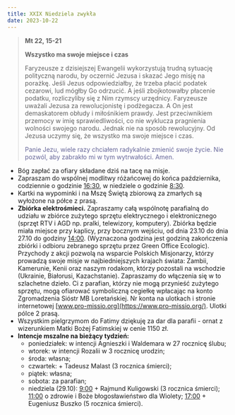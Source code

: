 ```yaml
---
title: XXIX Niedziela zwykła
date: 2023-10-22
---
```


> **Mt 22, 15-21**
>
> **Wszystko ma swoje miejsce i czas**
>
> Faryzeusze z dzisiejszej Ewangelii wykorzystują trudną sytuację polityczną narodu, by oczernić Jezusa i skazać Jego misję na porażkę. Jeśli Jezus odpowiedziałby, że trzeba płacić podatek cezarowi, lud mógłby Go odrzucić. A jeśli zbojkotowałby płacenie podatku, rozliczyliby się z Nim rzymscy urzędnicy. Faryzeusze uważali Jezusa za rewolucjonistę i podżegacza. A On jest demaskatorem obłudy i miłośnikiem prawdy. Jest przeciwnikiem przemocy w imię sprawiedliwości, co nie wyklucza pragnienia wolności swojego narodu. Jednak nie na sposób rewolucyjny. Od Jezusa uczymy się, że wszystko ma swoje miejsce i czas.
>
> <span style="color: #666699;">Panie Jezu, wiele razy chciałem radykalnie zmienić swoje życie. Nie pozwól, aby zabrakło mi w tym wytrwałości. Amen.
> &nbsp;

- Bóg zapłać za ofiary składane dziś na tacę na misje.
- Zapraszam do wspólnej modlitwy różańcowej do końca października, codziennie o godzinie <u>16:30</u>, w niedziele o godzinie <u>8:30</u>.
- Kartki na wypominki i na Mszę Świętą zbiorową za zmarłych są wyłożone na półce z prasą.
- **Zbiórka elektrośmieci.** Zapraszamy całą wspólnotę parafialną do udziału w zbiórce zużytego sprzętu elektrycznego i elektronicznego (sprzęt RTV i AGD np. pralki, telewizory, komputery). Zbiórka będzie miała miejsce przy kaplicy, przy bocznym wejściu, od dnia 23.10 do dnia 27.10 do godziny <u>14:00</u>. (Wyznaczona godzina jest godziną zakończenia zbiórki i odbioru zebranego sprzętu przez Green Office Ecologic). Przychody z akcji pozwolą na wsparcie Polskich Misjonarzy, którzy prowadzą swoje misje w najbiedniejszych krajach świata: Zambii, Kamerunie, Kenii oraz naszym rodakom, którzy pozostali na wschodzie (Ukrainie, Białorusi, Kazachstanie). Zapraszamy do włączenia się w to szlachetne dzieło. Ci z parafian, którzy nie mogą przynieść zużytego sprzętu, mogą ofiarować symboliczną cegiełkę wpłacając na konto Zgromadzenia Sióstr MB Loretańskiej. Nr konta na ulotkach i stronie internetowej [www.pro-missio.org](https://www.pro-missio.org/). Ulotki pólce 2 prasą.
- Wszystkim pielgrzymom do Fatimy dziękuję za dar dla parafii - ornat z wizerunkiem Matki Bożej Fatimskiej w cenie 1150 zł.
- **Intencje mszalne na bieżący tydzień:**
  - poniedziałek: w intencji Agnieszki i Waldemara w 27 rocznicę ślubu;
  - wtorek: w intencji Rozalii w 3 rocznicę urodzin;
  - środa: własna;
  - czwartek: + Tadeusz Malast (3 rocznica śmierci);
  - piątek: własna;
  - sobota: za parafian;
  - niedziela (29.10): <u>9:00</u> + Rajmund Kuligowski (3 rocznica śmierci); <u>11:00</u> o zdrowie i Boże błogosławieństwo dla Wiolety; <u>17:00</u> + Eugeniusz Buszko (5 rocznica śmierci).



